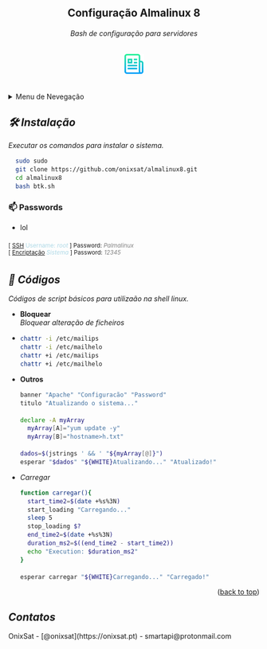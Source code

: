 <div align="center">
  <h2 style="text-align: center;">Configuração Almalinux 8</h2>
  <h6 align="center">Bash de configuração para servidores</h6>
  <a href="https://github.com/onixsat"><img src="scripts/logo.png" alt="Logo" width="40" height="40"></a>
  <br><br><br>
  <a id="readme-top"></a>
</div>
<details>
  <summary>Menu de Nevegação</summary>
  <ol>
    <li><a href="#INSTALAR">Instalação</a></li>
    <li><a href="#PASSWORDS">Passwords</a></li>
    <li>
      <a href="#CODIGOS">Códigos</a>
      <ul>
        <li><a href="#BLOQUEAR">Bloquear</a></li>
        <li><a href="#OUTROS">Outros</a></li>
        <li><a href="#CARREGAR">Carregar</a></li>
      </ul>
    </li>
    <li><a href="#CONTATOS">Contatos</a></li>
  </ol>
</details>

<div id="INSTALAR">

  <h2 style="font-style:italic;">🛠️ Instalação</h2>
  <span style="font-style:italic;">Executar os comandos para instalar o sistema.</span>

```bash
  sudo sudo
  git clone https://github.com/onixsat/almalinux8.git
  cd almalinux8
  bash btk.sh
 ```

</div>

<div id="PASSWORDS">

  <!-- PASSWORDS -->
### 📫 Passwords
* lol

<sub>[ [SSH](root) <span style="color:lightblue">Username: *root*</span> ] Password: <span style="color:gray">*Palmalinux*</span></sub>\
<sup>[ [Encriptação](root) <span style="color:lightblue">*Sistema*</span> ] Password: <span style="color:gray">*12345*</span></sup>

</div>

<div id='CODIGOS'>

  <!-- CODIGOS -->
  <h2 style="font-style:italic;">🚀 Códigos</h2>

  _Códigos de script básicos para utilizaão na shell linux._

</div>

<div id="BLOQUEAR">

  <!-- BLOQUEAR -->

* __Bloquear__\
  *Bloquear alteração de ficheiros*
*
  ```bash
  chattr -i /etc/mailips
  chattr -i /etc/mailhelo
  chattr +i /etc/mailips
  chattr +i /etc/mailhelo
  ```

</div>

<div id="OUTROS">

  <!-- OUTROS -->

* __Outros__
    ```bash
    banner "Apache" "Configuracão" "Password"
    titulo "Atualizando o sistema..."

    declare -A myArray
      myArray[A]="yum update -y"
      myArray[B]="hostname>h.txt"
      
    dados=$(jstrings ' && ' "${myArray[@]}")
    esperar "$dados" "${WHITE}Atualizando..." "Atualizado!"
    ```

</div>

<div id="CARREGAR">

  <!-- CARREGAR -->

* _Carregar_
    ```bash
    function carregar(){
      start_time2=$(date +%s%3N)
      start_loading "Carregando..."
      sleep 5
      stop_loading $?
      end_time2=$(date +%s%3N)
      duration_ms2=$((end_time2 - start_time2))
      echo "Execution: $duration_ms2"
    }

    esperar carregar "${WHITE}Carregando..." "Carregado!"
    ```

</div>

<div id='CONTATOS'>
  <div align="right">(<a href="#readme-top">back to top</a>)</div>
  <!-- CONTATOS -->
  <h2 style="font-style:italic;">Contatos</h2>
OnixSat - [@onixsat](https://onixsat.pt) - smartapi@protonmail.com
</div>
